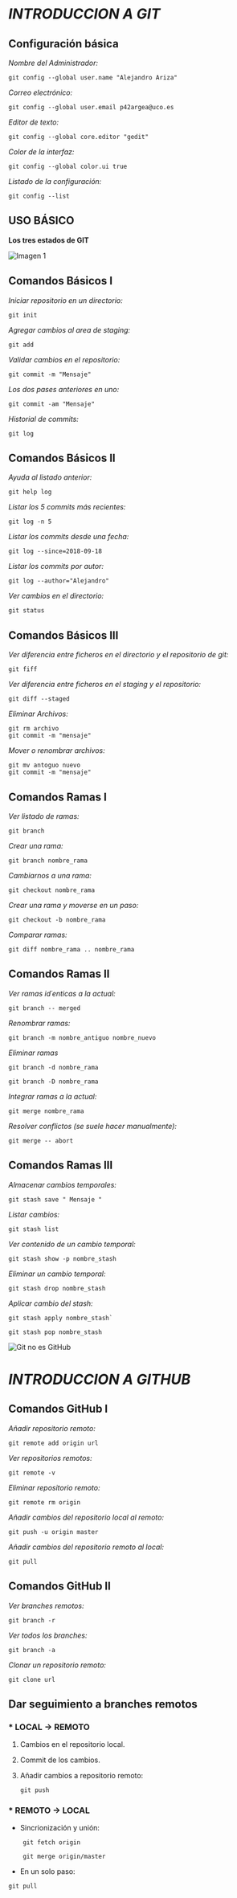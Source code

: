 # *INTRODUCCION A GIT*


## Configuración básica

*Nombre del Administrador:*

`git config --global user.name "Alejandro Ariza"`

*Correo electrónico:*

`git config --global user.email p42argea@uco.es`

*Editor de texto:*

`git config --global core.editor "gedit"`

*Color de la interfaz:*

`git config --global color.ui true`

*Listado de la configuración:*

`git config --list`


## USO BÁSICO

**Los tres estados de GIT**


![Imagen 1](https://git-scm.com/figures/18333fig0106-tn.png)


## Comandos Básicos I

*Iniciar repositorio en un directorio:*

`git init`

*Agregar cambios al area de staging:*

`git add`

*Validar cambios en el repositorio:*

`git commit -m "Mensaje"`

*Los dos pases anteriores en uno:*

`git commit -am "Mensaje"`

*Historial de commits:*

`git log`


## Comandos Básicos II

*Ayuda al listado anterior:*

`git help log`

*Listar los 5 commits más recientes:*

`git log -n 5`

*Listar los commits desde una fecha:*

`git log --since=2018-09-18`

*Listar los commits por autor:*

`git log --author="Alejandro"`

*Ver cambios en el directorio:*

`git status`


## Comandos Básicos III

*Ver diferencia entre ficheros en el directorio y el repositorio de git:*

`git fiff`

*Ver diferencia entre ficheros en el staging y el repositorio:*

`git diff --staged`

*Eliminar Archivos:*

~~~
git rm archivo
git commit -m "mensaje"
~~~

*Mover o renombrar archivos:*

~~~
git mv antoguo nuevo
git commit -m "mensaje"
~~~

## Comandos Ramas I

*Ver listado de ramas:*

`git branch`

*Crear una rama:*

`git branch nombre_rama`

*Cambiarnos a una rama:*

`git checkout nombre_rama`

*Crear una rama y moverse en un paso:*

`git checkout -b nombre_rama`

*Comparar ramas:*

`git diff nombre_rama .. nombre_rama`

## Comandos Ramas II

*Ver ramas id´enticas a la actual:*

`git branch -- merged`

*Renombrar ramas:*

`git branch -m nombre_antiguo nombre_nuevo`

*Eliminar ramas*

~~~
git branch -d nombre_rama

git branch -D nombre_rama
~~~

*Integrar ramas a la actual:*

`git merge nombre_rama`

*Resolver conflictos (se suele hacer manualmente):*

`git merge -- abort`

## Comandos Ramas III

*Almacenar cambios temporales:*

`git stash save " Mensaje "`

*Listar cambios:*

`git stash list`

*Ver contenido de un cambio temporal:*

`git stash show -p nombre_stash`

*Eliminar un cambio temporal:*

`git stash drop nombre_stash`

*Aplicar cambio del stash:*
~~~
git stash apply nombre_stash`

git stash pop nombre_stash
~~~

![Git no es GitHub](Github2.png)



# *INTRODUCCION A GITHUB*


## Comandos GitHub I

*Añadir repositorio remoto:*
 
`git remote add origin url`

*Ver repositorios remotos:*

`git remote -v`

*Eliminar repositorio remoto:*

`git remote rm origin`

*Añadir cambios del repositorio local al remoto:*

`git push -u origin master`

*Añadir cambios del repositorio remoto al local:*
	
`git pull`

## Comandos GitHub II

*Ver branches remotos:*

`git branch -r`

*Ver todos los branches:*

`git branch -a`

*Clonar un repositorio remoto:*

`git clone url`

## Dar seguimiento a branches remotos

### * LOCAL -> REMOTO

1. Cambios en el repositorio local.

2. Commit de los cambios.

3. Añadir cambios a repositorio remoto:

	`git push`

### * REMOTO -> LOCAL

* Sincrionización y unión:
~~~
	git fetch origin

	git merge origin/master
~~~
* En un solo paso:

`git pull`
